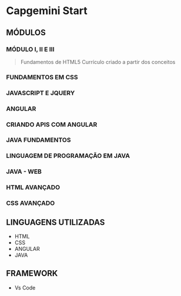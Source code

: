 # Capgemini Start

## MÓDULOS 

### MÓDULO I, II E III
> Fundamentos de HTML5
> Currículo criado a partir dos conceitos

### FUNDAMENTOS EM CSS

### JAVASCRIPT E JQUERY

### ANGULAR

### CRIANDO APIS COM ANGULAR

### JAVA FUNDAMENTOS

### LINGUAGEM DE PROGRAMAÇÃO EM JAVA

### JAVA - WEB

### HTML AVANÇADO

### CSS AVANÇADO

## LINGUAGENS UTILIZADAS
- HTML
- CSS
- ANGULAR
- JAVA

## FRAMEWORK

- Vs Code
